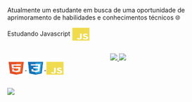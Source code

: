 Atualmente um estudante em busca de uma oportunidade de aprimoramento de habilidades e conhecimentos técnicos 🌐

Estudando Javascript <img align="center" alt="Js" height="30" width="40" src="https://raw.githubusercontent.com/devicons/devicon/master/icons/javascript/javascript-plain.svg">

##

<div align="center">
  <a href="https://github.com/sNanotek">
  <img height="180em" src="https://github-readme-stats.vercel.app/api?username=sNanotek&show_icons=true&theme=onedark&include_all_commits=true&count_private=true"/>
  <img height="180em" src="https://github-readme-stats.vercel.app/api/top-langs/?username=sNanotek&layout=compact&langs_count=7&theme=onedark"/>
</div>
 
<img align="center" alt="Rafa-HTML" height="30" width="40" src="https://raw.githubusercontent.com/devicons/devicon/master/icons/html5/html5-original.svg">
<img align="center" alt="Rafa-CSS" height="30" width="40" src="https://raw.githubusercontent.com/devicons/devicon/master/icons/css3/css3-original.svg">
<img align="center" alt="Js" height="30" width="40" src="https://raw.githubusercontent.com/devicons/devicon/master/icons/javascript/javascript-plain.svg">
  
  ##
  
 <a href = "mailto:cleiton_santos01@gmail.com"><img src="https://img.shields.io/badge/-Gmail-%23333?style=for-the-badge&logo=gmail&logoColor=red" target="_blank"></a>
